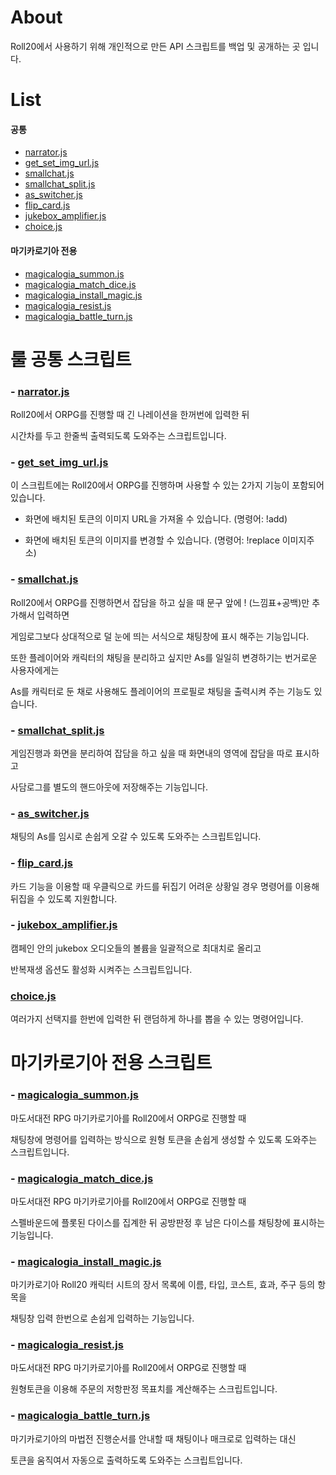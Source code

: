# About
Roll20에서 사용하기 위해 개인적으로 만든 API 스크립트를 백업 및 공개하는 곳 입니다.


# List
#### 공통
- [narrator.js](#narratorjs)
- [get_set_img_url.js](#get_set_img_urljs)
- [smallchat.js](#smallchatjs)
- [smallchat_split.js](#smallchat_splitjs)
- [as_switcher.js](#as_switcherjs)
- [flip_card.js](#flip_cardjs)
- [jukebox_amplifier.js](#jukebox_amplifierjs)
- [choice.js](#choicejs)

#### 마기카로기아 전용
- [magicalogia_summon.js](#magicalogia_summonjs)
- [magicalogia_match_dice.js](#magicalogia_match_dicejs)
- [magicalogia_install_magic.js](#magicalogia_install_magicjs)
- [magicalogia_resist.js](#magicalogia_resistjs)
- [magicalogia_battle_turn.js](#magicalogia_battle_turnjs)   
   
   
   
# 룰 공통 스크립트
   
### - [narrator.js](https://github.com/kibkibe/roll20_api_scripts/blob/master/narrator.js)
Roll20에서 ORPG를 진행할 때 긴 나레이션을 한꺼번에 입력한 뒤



시간차를 두고 한줄씩 출력되도록 도와주는 스크립트입니다.



### - [get_set_img_url.js](https://github.com/kibkibe/roll20_api_scripts/blob/master/get_set_img_url.js)
이 스크립트에는 Roll20에서 ORPG를 진행하며 사용할 수 있는 2가지 기능이 포함되어 있습니다.



- 화면에 배치된 토큰의 이미지 URL을 가져올 수 있습니다. (명령어: !add)



- 화면에 배치된 토큰의 이미지를 변경할 수 있습니다. (명령어: !replace 이미지주소)



### - [smallchat.js](https://github.com/kibkibe/roll20_api_scripts/blob/master/smallchat.js)
Roll20에서 ORPG를 진행하면서 잡담을 하고 싶을 때 문구 앞에 ! (느낌표+공백)만 추가해서 입력하면



게임로그보다 상대적으로 덜 눈에 띄는 서식으로 채팅창에 표시 해주는 기능입니다.



또한 플레이어와 캐릭터의 채팅을 분리하고 싶지만 As를 일일히 변경하기는 번거로운 사용자에게는



As를 캐릭터로 둔 채로 사용해도 플레이어의 프로필로 채팅을 출력시켜 주는 기능도 있습니다.



### - [smallchat_split.js](https://github.com/kibkibe/roll20_api_scripts/blob/master/smallchat_split.js)
게임진행과 화면을 분리하여 잡담을 하고 싶을 때 화면내의 영역에 잡담을 따로 표시하고



사담로그를 별도의 핸드아웃에 저장해주는 기능입니다.



### - [as_switcher.js](https://github.com/kibkibe/roll20_api_scripts/blob/master/as_switcher.js)
채팅의 As를 임시로 손쉽게 오갈 수 있도록 도와주는 스크립트입니다.



### - [flip_card.js](https://github.com/kibkibe/roll20_api_scripts/blob/master/flip_card.js)
카드 기능을 이용할 때 우클릭으로 카드를 뒤집기 어려운 상황일 경우 명령어를 이용해 뒤집을 수 있도록 지원합니다.



### - [jukebox_amplifier.js](https://github.com/kibkibe/roll20_api_scripts/blob/master/jukebox_amplifier.js)
캠페인 안의 jukebox 오디오들의 볼륨을 일괄적으로 최대치로 올리고



반복재생 옵션도 활성화 시켜주는 스크립트입니다.



### [choice.js](https://github.com/kibkibe/roll20_api_scripts/blob/master/choice.js)
여러가지 선택지를 한번에 입력한 뒤 랜덤하게 하나를 뽑을 수 있는 명령어입니다.
 
 
    
# 마기카로기아 전용 스크립트
 
### - [magicalogia_summon.js](https://github.com/kibkibe/roll20_api_scripts/blob/master/magicalogia_summon.js)
마도서대전 RPG 마기카로기아를 Roll20에서 ORPG로 진행할 때



채팅창에 명령어를 입력하는 방식으로 원형 토큰을 손쉽게 생성할 수 있도록 도와주는 스크립트입니다.
 
 
 
### - [magicalogia_match_dice.js](https://github.com/kibkibe/roll20_api_scripts/blob/master/magicalogia_match_dice.js)
마도서대전 RPG 마기카로기아를 Roll20에서 ORPG로 진행할 때



스펠바운드에 플롯된 다이스를 집계한 뒤 공방판정 후 남은 다이스를 채팅창에 표시하는 기능입니다.



### - [magicalogia_install_magic.js](https://github.com/kibkibe/roll20_api_scripts/blob/master/magicalogia_install_magic.js)
마기카로기아 Roll20 캐릭터 시트의 장서 목록에 이름, 타입, 코스트, 효과, 주구 등의 항목을



채팅창 입력 한번으로 손쉽게 입력하는 기능입니다.



### - [magicalogia_resist.js](https://github.com/kibkibe/roll20_api_scripts/blob/master/magicalogia_resist.js)
마도서대전 RPG 마기카로기아를 Roll20에서 ORPG로 진행할 때



원형토큰을 이용해 주문의 저항판정 목표치를 계산해주는 스크립트입니다.



### - [magicalogia_battle_turn.js](https://github.com/kibkibe/roll20_api_scripts/blob/master/magicalogia_battle_turn.js)
마기카로기아의 마법전 진행순서를 안내할 때 채팅이나 매크로로 입력하는 대신



토큰을 움직여서 자동으로 출력하도록 도와주는 스크립트입니다.

